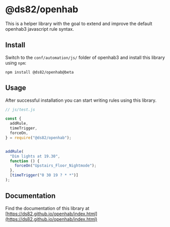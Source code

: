 # @ds82/openhab 

This is a helper library with the goal to extend and improve the default openhab3 javascript rule syntax.

## Install

Switch to the `conf/automation/js/` folder of openhab3 and install this library using `npm`:

```
npm install @ds82/openhab@beta
```

## Usage

After successful installation you can start writing rules using this library.

```ts
// js/test.js

const {
  addRule,
  timeTrigger,
  forceOn,
} = require("@ds82/openhab");


addRule(
  "Dim lights at 19.30",
  function () {
    forceOn("Upstairs_Floor_Nightmode");
  },
  [timeTrigger("0 30 19 ? * *")]
);

```


## Documentation

Find the documentation of this library at [https://ds82.github.io/openhab/index.html](https://ds82.github.io/openhab/index.html)


